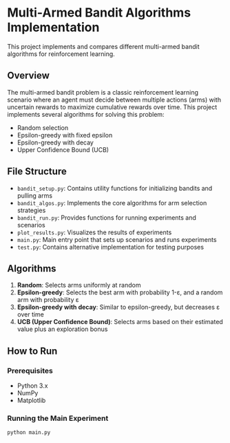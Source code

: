 # Multi-Armed Bandit Algorithms Implementation

This project implements and compares different multi-armed bandit algorithms for reinforcement learning.

## Overview

The multi-armed bandit problem is a classic reinforcement learning scenario where an agent must decide between multiple actions (arms) with uncertain rewards to maximize cumulative rewards over time. This project implements several algorithms for solving this problem:

- Random selection
- Epsilon-greedy with fixed epsilon
- Epsilon-greedy with decay
- Upper Confidence Bound (UCB)

## File Structure

- `bandit_setup.py`: Contains utility functions for initializing bandits and pulling arms
- `bandit_algos.py`: Implements the core algorithms for arm selection strategies
- `bandit_run.py`: Provides functions for running experiments and scenarios
- `plot_results.py`: Visualizes the results of experiments
- `main.py`: Main entry point that sets up scenarios and runs experiments
- `test.py`: Contains alternative implementation for testing purposes

## Algorithms

1. **Random**: Selects arms uniformly at random
2. **Epsilon-greedy**: Selects the best arm with probability 1-ε, and a random arm with probability ε
3. **Epsilon-greedy with decay**: Similar to epsilon-greedy, but decreases ε over time
4. **UCB (Upper Confidence Bound)**: Selects arms based on their estimated value plus an exploration bonus

## How to Run

### Prerequisites

- Python 3.x
- NumPy
- Matplotlib

### Running the Main Experiment

```bash
python main.py